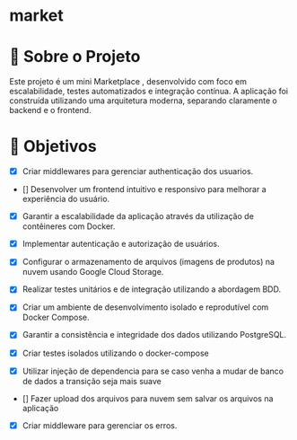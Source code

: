 # market
 
# 🛒 Sobre o Projeto
Este projeto é um mini Marketplace , desenvolvido com foco em escalabilidade, testes automatizados e integração contínua. A aplicação foi construída utilizando uma arquitetura moderna, separando claramente o backend e o frontend.

# 🎯 Objetivos

- [x] Criar middlewares para gerenciar authenticação dos usuarios.

- [] Desenvolver um frontend intuitivo e responsivo para melhorar a experiência do usuário.

- [x] Garantir a escalabilidade da aplicação através da utilização de contêineres com Docker.

- [x] Implementar autenticação e autorização de usuários.

- [x] Configurar o armazenamento de arquivos (imagens de produtos) na nuvem usando Google Cloud Storage.

- [x] Realizar testes unitários e de integração utilizando a abordagem BDD.

- [x] Criar um ambiente de desenvolvimento isolado e reprodutível com Docker Compose.

- [x] Garantir a consistência e integridade dos dados utilizando PostgreSQL.

- [x] Criar testes isolados utilizando o docker-compose

- [x] Utilizar injeção de dependencia para se caso venha a mudar de banco de dados a transição seja mais suave

- [] Fazer upload dos arquivos para nuvem sem salvar os arquivos na aplicação

- [x] Criar middleware para gerenciar os erros.